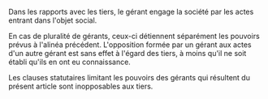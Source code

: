   
 Dans les rapports avec les tiers, le gérant engage la société par les actes entrant dans l'objet social.  

  
 En cas de pluralité de gérants, ceux-ci détiennent séparément les pouvoirs prévus à l'alinéa précédent. L'opposition formée par un gérant aux actes d'un autre gérant est sans effet à l'égard des tiers, à moins qu'il ne soit établi qu'ils en ont eu connaissance.  

  
 Les clauses statutaires limitant les pouvoirs des gérants qui résultent du présent article sont inopposables aux tiers.  
